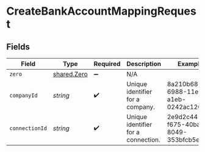 # CreateBankAccountMappingRequest


## Fields

| Field                                             | Type                                              | Required                                          | Description                                       | Example                                           |
| ------------------------------------------------- | ------------------------------------------------- | ------------------------------------------------- | ------------------------------------------------- | ------------------------------------------------- |
| `zero`                                            | [shared.Zero](../../../sdk/models/shared/zero.md) | :heavy_minus_sign:                                | N/A                                               |                                                   |
| `companyId`                                       | *string*                                          | :heavy_check_mark:                                | Unique identifier for a company.                  | 8a210b68-6988-11ed-a1eb-0242ac120002              |
| `connectionId`                                    | *string*                                          | :heavy_check_mark:                                | Unique identifier for a connection.               | 2e9d2c44-f675-40ba-8049-353bfcb5e171              |
